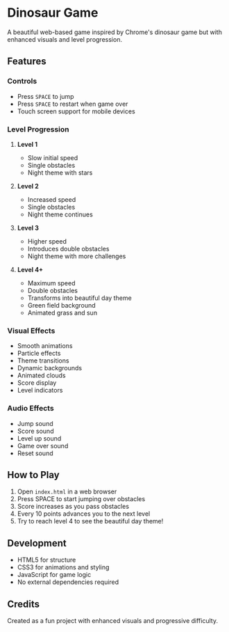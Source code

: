 # Dinosaur Game

A beautiful web-based game inspired by Chrome's dinosaur game but with enhanced visuals and level progression.

## Features

### Controls
- Press `SPACE` to jump
- Press `SPACE` to restart when game over
- Touch screen support for mobile devices

### Level Progression
1. **Level 1**
   - Slow initial speed
   - Single obstacles
   - Night theme with stars

2. **Level 2**
   - Increased speed
   - Single obstacles
   - Night theme continues

3. **Level 3**
   - Higher speed
   - Introduces double obstacles
   - Night theme with more challenges

4. **Level 4+**
   - Maximum speed
   - Double obstacles
   - Transforms into beautiful day theme
   - Green field background
   - Animated grass and sun

### Visual Effects
- Smooth animations
- Particle effects
- Theme transitions
- Dynamic backgrounds
- Animated clouds
- Score display
- Level indicators

### Audio Effects
- Jump sound
- Score sound
- Level up sound
- Game over sound
- Reset sound

## How to Play
1. Open `index.html` in a web browser
2. Press SPACE to start jumping over obstacles
3. Score increases as you pass obstacles
4. Every 10 points advances you to the next level
5. Try to reach level 4 to see the beautiful day theme!

## Development
- HTML5 for structure
- CSS3 for animations and styling
- JavaScript for game logic
- No external dependencies required

## Credits
Created as a fun project with enhanced visuals and progressive difficulty.